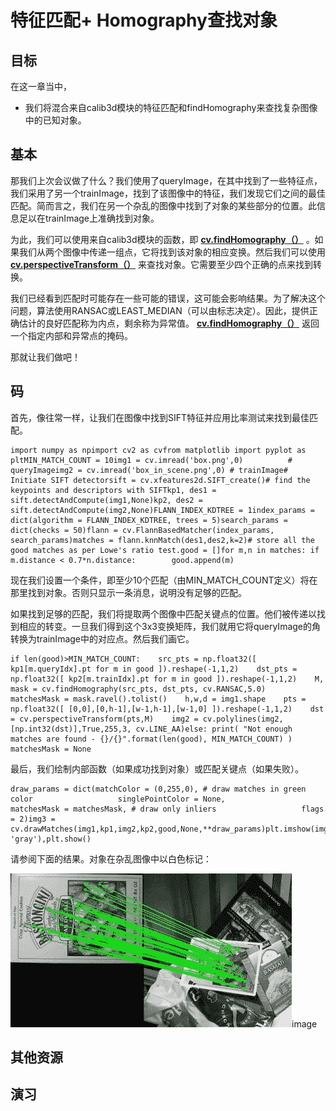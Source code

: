 # 特征匹配+ Homography查找对象

## 目标

在这一章当中，

*   我们将混合来自calib3d模块的特征匹配和findHomography来查找复杂图像中的已知对象。

## 基本

那我们上次会议做了什么？我们使用了queryImage，在其中找到了一些特征点，我们采用了另一个trainImage，找到了该图像中的特征，我们发现它们之间的最佳匹配。简而言之，我们在另一个杂乱的图像中找到了对象的某些部分的位置。此信息足以在trainImage上准确找到对象。

为此，我们可以使用来自calib3d模块的函数，即 **[cv.findHomography（）](../../d9/d0c/group__calib3d.html#ga4abc2ece9fab9398f2e560d53c8c9780 "Finds a perspective transformation between two planes. ")** 。如果我们从两个图像中传递一组点，它将找到该对象的相应变换。然后我们可以使用 **[cv.perspectiveTransform（）](../../d2/de8/group__core__array.html#gad327659ac03e5fd6894b90025e6900a7 "Performs the perspective matrix transformation of vectors. ")** 来查找对象。它需要至少四个正确的点来找到转换。

我们已经看到匹配时可能存在一些可能的错误，这可能会影响结果。为了解决这个问题，算法使用RANSAC或LEAST_MEDIAN（可以由标志决定）。因此，提供正确估计的良好匹配称为内点，剩余称为异常值。 **[cv.findHomography（）](../../d9/d0c/group__calib3d.html#ga4abc2ece9fab9398f2e560d53c8c9780 "Finds a perspective transformation between two planes. ")** 返回一个指定内部和异常点的掩码。

那就让我们做吧！

## 码

首先，像往常一样，让我们​​在图像中找到SIFT特征并应用比率测试来找到最佳匹配。

```
import numpy as npimport cv2 as cvfrom matplotlib import pyplot as pltMIN_MATCH_COUNT = 10img1 = cv.imread('box.png',0)          # queryImageimg2 = cv.imread('box_in_scene.png',0) # trainImage# Initiate SIFT detectorsift = cv.xfeatures2d.SIFT_create()# find the keypoints and descriptors with SIFTkp1, des1 = sift.detectAndCompute(img1,None)kp2, des2 = sift.detectAndCompute(img2,None)FLANN_INDEX_KDTREE = 1index_params = dict(algorithm = FLANN_INDEX_KDTREE, trees = 5)search_params = dict(checks = 50)flann = cv.FlannBasedMatcher(index_params, search_params)matches = flann.knnMatch(des1,des2,k=2)# store all the good matches as per Lowe's ratio test.good = []for m,n in matches: if m.distance < 0.7*n.distance:        good.append(m)
```

现在我们设置一个条件，即至少10个匹配（由MIN_MATCH_COUNT定义）将在那里找到对象。否则只显示一条消息，说明没有足够的匹配。

如果找到足够的匹配，我们将提取两个图像中匹配关键点的位置。他们被传递以找到相应的转变。一旦我们得到这个3x3变换矩阵，我们就用它将queryImage的角转换为trainImage中的对应点。然后我们画它。

```
if len(good)>MIN_MATCH_COUNT:    src_pts = np.float32([ kp1[m.queryIdx].pt for m in good ]).reshape(-1,1,2)    dst_pts = np.float32([ kp2[m.trainIdx].pt for m in good ]).reshape(-1,1,2)    M, mask = cv.findHomography(src_pts, dst_pts, cv.RANSAC,5.0)    matchesMask = mask.ravel().tolist()    h,w,d = img1.shape    pts = np.float32([ [0,0],[0,h-1],[w-1,h-1],[w-1,0] ]).reshape(-1,1,2)    dst = cv.perspectiveTransform(pts,M)    img2 = cv.polylines(img2,[np.int32(dst)],True,255,3, cv.LINE_AA)else: print( "Not enough matches are found - {}/{}".format(len(good), MIN_MATCH_COUNT) )    matchesMask = None
```

最后，我们绘制内部函数（如果成功找到对象）或匹配关键点（如果失败）。

```
draw_params = dict(matchColor = (0,255,0), # draw matches in green color                   singlePointColor = None,                   matchesMask = matchesMask, # draw only inliers                   flags = 2)img3 = cv.drawMatches(img1,kp1,img2,kp2,good,None,**draw_params)plt.imshow(img3, 'gray'),plt.show()
```

请参阅下面的结果。对象在杂乱图像中以白色标记：

![homography_findobj.jpg](img/094578051b11f51df013164864b2c065.jpg)image

## 其他资源

## 演习